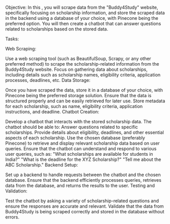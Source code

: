 Objective: In this , you will scrape data from the "Buddy4Study" website, specifically focusing on scholarship information, and store the scraped data in the backend using a database of your choice, with Pinecone being the preferred option. You will then create a chatbot that can answer questions related to scholarships based on the stored data.

Tasks:

Web Scraping:

Use a web scraping tool (such as BeautifulSoup, Scrapy, or any other preferred method) to scrape the scholarship-related information from the Buddy4Study website.
Focus on gathering data about scholarships, including details such as scholarship names, eligibility criteria, application processes, deadlines, etc.
Data Storage:

Once you have scraped the data, store it in a database of your choice, with Pinecone being the preferred storage solution. Ensure that the data is structured properly and can be easily retrieved for later use.
Store metadata for each scholarship, such as name, eligibility criteria, application instructions, and deadline.
Chatbot Creation:

Develop a chatbot that interacts with the stored scholarship data. The chatbot should be able to:
Answer questions related to specific scholarships.
Provide details about eligibility, deadlines, and other essential aspects of each scholarship.
Use the chosen database (preferably Pinecone) to retrieve and display relevant scholarship data based on user queries.
Ensure that the chatbot can understand and respond to various user queries, such as:
"What scholarships are available for students in India?"
"What is the deadline for the XYZ Scholarship?"
"Tell me about the ABC Scholarship."
Backend Setup:

Set up a backend to handle requests between the chatbot and the chosen database.
Ensure that the backend efficiently processes queries, retrieves data from the database, and returns the results to the user.
Testing and Validation:

Test the chatbot by asking a variety of scholarship-related questions and ensure the responses are accurate and relevant.
Validate that the data from Buddy4Study is being scraped correctly and stored in the database without errors.
